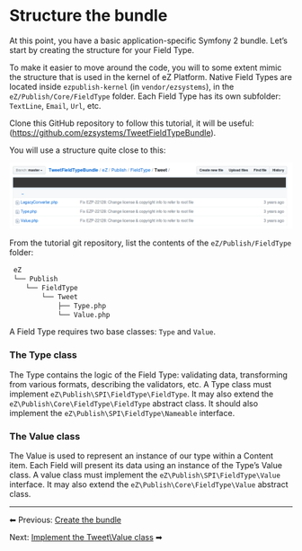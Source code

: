 # Structure the bundle

At this point, you have a basic application-specific Symfony 2 bundle. Let’s start by creating the structure for your Field Type.

To make it easier to move around the code, you will to some extent mimic the structure that is used in the kernel of eZ Platform. Native Field Types are located inside `ezpublish-kernel` (in `vendor/ezsystems`), in the `eZ/Publish/Core/FieldType` folder.
Each Field Type has its own subfolder: `TextLine`, `Email`, `Url`, etc.

Clone this GitHub repository to follow this tutorial, it will be useful: (https://github.com/ezsystems/TweetFieldTypeBundle).

You will use a structure quite close to this:

![Bundle structure](images/fieldtype_tutorial_repo.png)

From the tutorial git repository, list the contents of the `eZ/Publish/FieldType` folder:

     eZ
     └── Publish
        └── FieldType
            └── Tweet
                ├── Type.php
                └── Value.php

A Field Type requires two base classes: `Type` and `Value`.

### The Type class

The Type contains the logic of the Field Type: validating data, transforming from various formats, describing the validators, etc.
A Type class must implement `eZ\Publish\SPI\FieldType\FieldType`. It may also extend the `eZ\Publish\Core\FieldType\FieldType` abstract class. It should also implement the `eZ\Publish\SPI\FieldType\Nameable` interface.

### The Value class

The Value is used to represent an instance of our type within a Content item. Each Field will present its data using an instance of the Type’s Value class.
A value class must implement the `eZ\Publish\SPI\FieldType\Value` interface. It may also extend the `eZ\Publish\Core\FieldType\Value` abstract class.

------------------------------------------------------------------------

⬅ Previous: [Create the bundle](create_the_bundle.md)

Next: [Implement the Tweet\\Value class](implement_the_tweet_value_class.md) ➡
